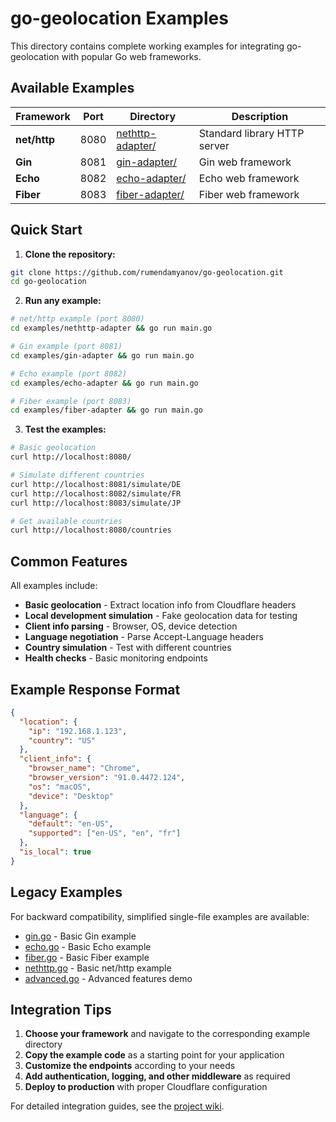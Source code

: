 # go-geolocation Examples

This directory contains complete working examples for integrating go-geolocation with popular Go web frameworks.

## Available Examples

| Framework | Port | Directory | Description |
|-----------|------|-----------|-------------|
| **net/http** | 8080 | [nethttp-adapter/](nethttp-adapter/) | Standard library HTTP server |
| **Gin** | 8081 | [gin-adapter/](gin-adapter/) | Gin web framework |
| **Echo** | 8082 | [echo-adapter/](echo-adapter/) | Echo web framework |
| **Fiber** | 8083 | [fiber-adapter/](fiber-adapter/) | Fiber web framework |

## Quick Start

1. **Clone the repository:**
```bash
git clone https://github.com/rumendamyanov/go-geolocation.git
cd go-geolocation
```

2. **Run any example:**
```bash
# net/http example (port 8080)
cd examples/nethttp-adapter && go run main.go

# Gin example (port 8081)
cd examples/gin-adapter && go run main.go

# Echo example (port 8082)
cd examples/echo-adapter && go run main.go

# Fiber example (port 8083)
cd examples/fiber-adapter && go run main.go
```

3. **Test the examples:**
```bash
# Basic geolocation
curl http://localhost:8080/

# Simulate different countries
curl http://localhost:8081/simulate/DE
curl http://localhost:8082/simulate/FR
curl http://localhost:8083/simulate/JP

# Get available countries
curl http://localhost:8080/countries
```

## Common Features

All examples include:

- **Basic geolocation** - Extract location info from Cloudflare headers
- **Local development simulation** - Fake geolocation data for testing
- **Client info parsing** - Browser, OS, device detection
- **Language negotiation** - Parse Accept-Language headers
- **Country simulation** - Test with different countries
- **Health checks** - Basic monitoring endpoints

## Example Response Format

```json
{
  "location": {
    "ip": "192.168.1.123",
    "country": "US"
  },
  "client_info": {
    "browser_name": "Chrome",
    "browser_version": "91.0.4472.124",
    "os": "macOS",
    "device": "Desktop"
  },
  "language": {
    "default": "en-US",
    "supported": ["en-US", "en", "fr"]
  },
  "is_local": true
}
```

## Legacy Examples

For backward compatibility, simplified single-file examples are available:

- [gin.go](gin.go) - Basic Gin example
- [echo.go](echo.go) - Basic Echo example
- [fiber.go](fiber.go) - Basic Fiber example
- [nethttp.go](nethttp.go) - Basic net/http example
- [advanced.go](advanced.go) - Advanced features demo

## Integration Tips

1. **Choose your framework** and navigate to the corresponding example directory
2. **Copy the example code** as a starting point for your application
3. **Customize the endpoints** according to your needs
4. **Add authentication, logging, and other middleware** as required
5. **Deploy to production** with proper Cloudflare configuration

For detailed integration guides, see the [project wiki](https://github.com/RumenDamyanov/go-geolocation/wiki).
